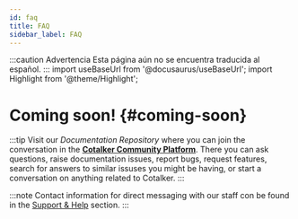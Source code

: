 ```yaml
---
id: faq
title: FAQ
sidebar_label: FAQ
---
```


:::caution Advertencia
Esta página aún no se encuentra traducida al español.
:::
import useBaseUrl from '@docusaurus/useBaseUrl'; 
import Highlight from '@theme/Highlight';

# Coming soon! {#coming-soon}

:::tip
Visit our _Documentation Repository_ where you can join the conversation in the [**Cotalker Community Platform**](https://github.com/Cotalker/documentation/discussions). There you can ask questions, raise documentation issues, report bugs, request features, search for answers to similar issuses you might be having, or start a conversation on anything related to Cotalker.
:::

:::note
Contact information for direct messaging with our staff con be found in the [Support & Help](/docs/support/support_overview) section.
:::
